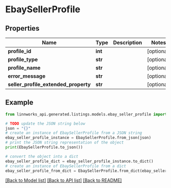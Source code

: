 # EbaySellerProfile


## Properties

Name | Type | Description | Notes
------------ | ------------- | ------------- | -------------
**profile_id** | **int** |  | [optional] 
**profile_type** | **str** |  | [optional] 
**profile_name** | **str** |  | [optional] 
**error_message** | **str** |  | [optional] 
**seller_profile_extended_property** | **str** |  | [optional] 

## Example

```python
from linnworks_api.generated.listings.models.ebay_seller_profile import EbaySellerProfile

# TODO update the JSON string below
json = "{}"
# create an instance of EbaySellerProfile from a JSON string
ebay_seller_profile_instance = EbaySellerProfile.from_json(json)
# print the JSON string representation of the object
print(EbaySellerProfile.to_json())

# convert the object into a dict
ebay_seller_profile_dict = ebay_seller_profile_instance.to_dict()
# create an instance of EbaySellerProfile from a dict
ebay_seller_profile_from_dict = EbaySellerProfile.from_dict(ebay_seller_profile_dict)
```
[[Back to Model list]](../README.md#documentation-for-models) [[Back to API list]](../README.md#documentation-for-api-endpoints) [[Back to README]](../README.md)


